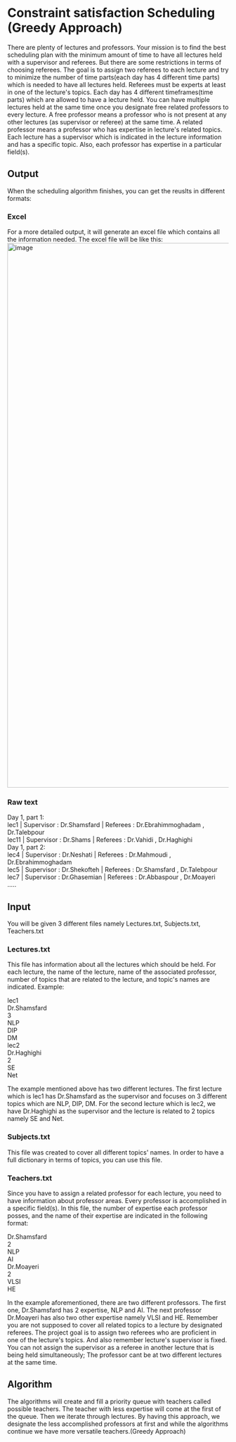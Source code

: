 # Constraint satisfaction Scheduling (Greedy Approach)

There are plenty of lectures and professors. Your mission is to find the best scheduling plan with the minimum amount of time to have all lectures held with a supervisor and referees. But there are some restrictions in terms of choosing referees.
The goal is to assign two referees to each lecture and try to minimize the number of time parts(each day has 4 different time parts) which is needed to have all lectures held. Referees must be experts at least in one of the lecture's topics. Each day has 4 different timeframes(time parts) which are allowed to have a lecture held. You can have multiple lectures held at the same time once you designate free related professors to every lecture. A free professor means a professor who is not present at any other lectures (as supervisor or referee) at the same time. A related professor means a professor who has expertise in lecture's related topics.
Each lecture has a supervisor which is indicated in the lecture information and has a specific topic. Also, each professor has expertise in a particular field(s).
## Output
When the scheduling algorithm finishes, you can get the reuslts in different formats:
### Excel
For a more detailed output, it will generate an excel file which contains all the information needed. The excel file will be like this:
<img width="1240" alt="image" src="https://user-images.githubusercontent.com/28820932/120730136-0b914200-c4f6-11eb-8066-920495d21afa.png">
### Raw text
Day 1, part 1:  <br>
lec1 | Supervisor : Dr.Shamsfard | Referees : Dr.Ebrahimmoghadam , Dr.Talebpour <br>
lec11 | Supervisor : Dr.Shams | Referees : Dr.Vahidi , Dr.Haghighi <br>
Day 1, part 2: <br> 
lec4 | Supervisor : Dr.Neshati | Referees : Dr.Mahmoudi , Dr.Ebrahimmoghadam <br>
lec5 | Supervisor : Dr.Shekofteh | Referees : Dr.Shamsfard , Dr.Talebpour <br>
lec7 | Supervisor : Dr.Ghasemian | Referees : Dr.Abbaspour , Dr.Moayeri <br>
.....
## Input
You will be given 3 different files namely Lectures.txt, Subjects.txt, Teachers.txt
### Lectures.txt 
This file has information about all the lectures which should be held. For each lecture, the name of the lecture, name of the associated professor, number of topics that are related to the lecture, and topic's names are indicated. Example: 

lec1  <br>
Dr.Shamsfard <br> 
3 <br> 
NLP <br> 
DIP <br>
DM  <br>
lec2 <br>
Dr.Haghighi <br>
2 <br>
SE <br>
Net <br>

The example mentioned above has two different lectures. The first lecture which is lec1 has Dr.Shamsfard as the supervisor and focuses on 3 different topics which are NLP, DIP, DM. For the second lecture which is lec2, we have Dr.Haghighi as the supervisor and the lecture is related to 2 topics namely SE and Net.
### Subjects.txt 
This file was created to cover all different topics' names. In order to have a full dictionary in terms of topics, you can use this file.
### Teachers.txt 
Since you have to assign a related professor for each lecture, you need to have information about professor areas. Every professor is accomplished in a specific field(s). In this file, the number of expertise each professor posses, and the name of their expertise are indicated in the following format: 

Dr.Shamsfard <br>
2 <br>
NLP <br>
AI <br>
Dr.Moayeri <br>
2 <br>
VLSI <br>
HE <br>

In the example aforementioned, there are two different professors. The first one, Dr.Shamsfard has 2 expertise, NLP and AI. The next professor Dr.Moayeri has also two other expertise namely VLSI and HE.
Remember you are not supposed to cover all related topics to a lecture by designated referees. The project goal is to assign two referees who are proficient in one of the lecture's topics. 
And also remember lecture's supervisor is fixed. You can not assign the supervisor as a referee in another lecture that is being held simultaneously; The professor cant be at two different lectures at the same time.
## Algorithm
The algorithms will create and fill a priority queue with teachers called possible teachers. The teacher with less expertise will come at the first of the queue. Then we iterate through lectures. By having this approach, we designate the less accomplished professors at first and while the algorithms continue we have more versatile teachers.(Greedy Approach)
